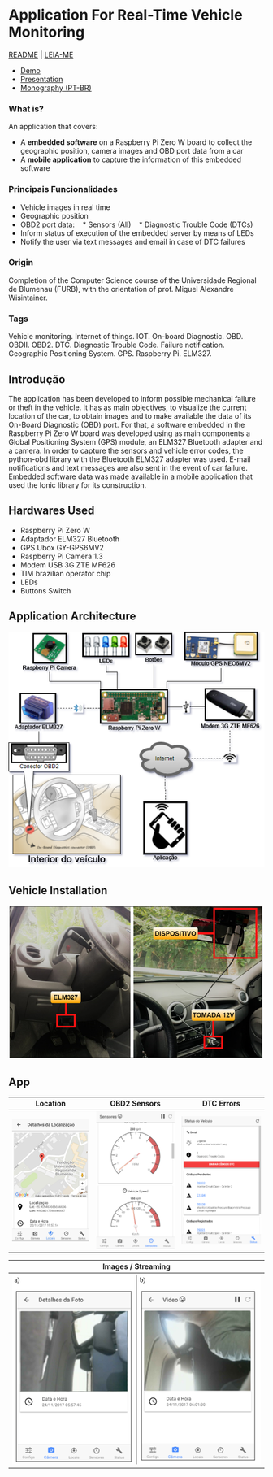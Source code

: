 # Application For Real-Time Vehicle Monitoring
[README](README_EN.md) | [LEIA-ME](README.md)

- <a href="https://youtu.be/3hla2eGgnB4">Demo</a>
- [Presentation](/apresentação/tcc_bcc_2017_2_mmgsilva_MaiconMachadoGerardiDaSilva-AP.pdf)
- [Monography (PT-BR)](https://github.com/maiconn/tcc/raw/master/monografia/VF%20-%20Ajustes%20Finais/tcc_bcc_2017_2_mmgsilva_MaiconMachadoGerardiDaSilva-VF.pdf)

### What is?
An application that covers:
- A **embedded software** on a Raspberry Pi Zero W board to collect the geographic position, camera images and OBD port data from a car
- A **mobile application** to capture the information of this embedded software

### Principais Funcionalidades
* Vehicle images in real time
* Geographic position
* OBD2 port data:
   * Sensors (All)
   * Diagnostic Trouble Code (DTCs)
* Inform status of execution of the embedded server by means of LEDs
* Notify the user via text messages and email in case of DTC failures

### Origin
Completion of the Computer Science course of the Universidade Regional de Blumenau (FURB), with the orientation of prof. Miguel Alexandre Wisintainer.

### Tags 
Vehicle monitoring. Internet of things. IOT. On-board Diagnostic. OBD. OBDII. OBD2. DTC. Diagnostic Trouble Code. Failure notification. Geographic Positioning System. GPS. Raspberry Pi. ELM327.

## Introdução
The application has been developed to inform possible mechanical failure or theft in the vehicle. It has as main objectives, to visualize the current location of the car, to obtain images and to make available the data of its On-Board Diagnostic (OBD) port. For that, a software embedded in the Raspberry Pi Zero W board was developed using as main components a Global Positioning System (GPS) module, an ELM327 Bluetooth adapter and a camera. In order to capture the sensors and vehicle error codes, the python-obd library with the Bluetooth ELM327 adapter was used. E-mail notifications and text messages are also sent in the event of car failure. Embedded software data was made available in a mobile application that used the Ionic library for its construction.

## Hardwares Used
- Raspberry Pi Zero W
- Adaptador ELM327 Bluetooth
- GPS Ubox GY-GPS6MV2
- Raspberry Pi Camera 1.3
- Modem USB 3G ZTE MF626
- TIM brazilian operator chip
- LEDs
- Buttons Switch

## Application Architecture
<kbd>
  <img src="/apresentação/2%20-%20diagrama%20de%20arquitetura.png">
</kbd>

## Vehicle Installation
<kbd>
  <img src="/docs/install.png">
</kbd>

## App
| Location | OBD2 Sensors  | DTC Errors |
| ------------- | ------------- | ------------- |
| <img src="/docs/localizacao.png">| <img src="/docs/sensores.png"> | <img src="/docs/dtcs.png"> |

| Images / Streaming |
| ------------- |
| <img src="/docs/camera.png"> |
